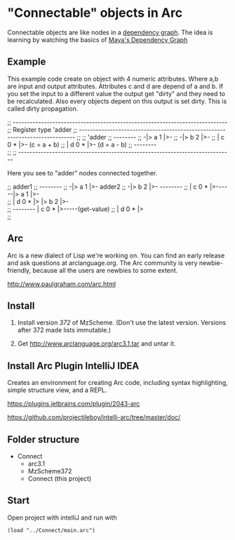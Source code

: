 "Connectable" objects in Arc
============================

Connectable objects are like nodes in a [dependency graph](https://en.wikipedia.org/wiki/Dependency_graph).
The idea is learning by watching the basics of [Maya's Dependency Graph](http://docs.autodesk.com/MAYAUL/2014/ENU/Maya-API-Documentation/index.html?url=files/GUID-AABB9BB4-816F-4C7C-A526-69B0568E1587.htm,topicNumber=d30e8919)

Example
-------

This example code create on object with 4 numeric attributes.
Where a,b are input and output attributes. Attributes c and d are depend of a and b.
If you set the input to a different value the output get "dirty" and they need
to be recalculated. Also every objects depent on this output is set dirty. 
This is called dirty propagation.

;; ----------------------------------------------------------------------------
;; Register type 'adder
;; ----------------------------------------------------------------------------
;;
;;     'adder
;;    --------
;;  -|> a 1   |>- 
;;  -|> b 2   |>-
;;   |  c 0 * |>-  (c = a + b)
;;   |  d 0 * |>-  (d = a - b)
;;    --------  
;;
;; ----------------------------------------------------------------------------

Here you see to "adder" nodes connected together.

;;     adder1
;;    --------
;;  -|> a 1   |>-       adder2
;;  -|> b 2   |>-      --------
;;   |  c 0 * |>------|> a 1   |>-     
;;   |  d 0 * |>      |> b 2   |>-     
;;    --------        |  c 0 * |>-----(get-value)
;;                    |  d 0 * |>   
;; 


Arc
---
Arc is a new dialect of Lisp we're working on. You can find an early release and ask questions at arclanguage.org. The Arc community is very newbie-friendly, because all the users are newbies to some extent.

http://www.paulgraham.com/arc.html

Install
-------

1. Install version *372* of MzScheme. (Don't use the latest version. Versions after 372 made lists immutable.) 

2. Get http://www.arclanguage.org/arc3.1.tar and untar it. 


Install Arc Plugin IntelliJ IDEA
---------------------------

Creates an environment for creating Arc code, including syntax highlighting, simple structure view, and a REPL. 

https://plugins.jetbrains.com/plugin/2043-arc

https://github.com/projectileboy/intelli-arc/tree/master/doc/

Folder structure
----------------

- Connect
  - arc3.1 
  - MzScheme372
  - Connect (this project)


Start
-----
Open project with intelliJ and run with

```
(load "../Connect/main.arc")
```
